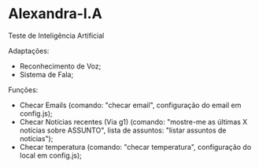 # Alexandra-I.A

Teste de Inteligência Artificial

Adaptações:

- Reconhecimento de Voz;
- Sistema de Fala;

Funções:

- Checar Emails (comando: "checar email", configuração do email em config.js);
- Checar Notícias recentes (Via g1) (comando: "mostre-me as últimas X notícias sobre ASSUNTO", lista de assuntos: "listar assuntos de notícias");
- Checar temperatura (comando: "checar temperatura", configuração do local em config.js);
